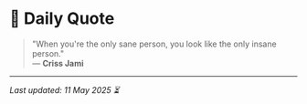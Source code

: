# 📜 Daily Quote

> "When you're the only sane person, you look like the only insane person."  
> — **Criss Jami**

---

_Last updated: 11 May 2025 ⏳_
